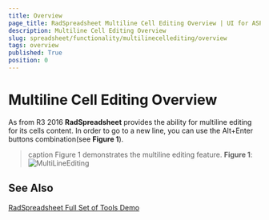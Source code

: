 ```yaml
---
title: Overview
page_title: RadSpreadsheet Multiline Cell Editing Overview | UI for ASP.NET AJAX Documentation
description: Multiline Cell Editing Overview
slug: spreadsheet/functionality/multilinecellediting/overview
tags: overview
published: True
position: 0
---
```


#  Multiline Cell Editing Overview

As from R3 2016 **RadSpreadsheet** provides the ability for multiline editing for its cells content. In order to go to a new line, you can use the Alt+Enter buttons combination(see **Figure 1**). 


>caption Figure 1 demonstrates the multiline editing feature.
**Figure 1**: 
![MultiLineEditing](images/spreadsheet-multilineediting.png)

## See Also
[RadSpreadsheet Full Set of Tools Demo](https://demos.telerik.com/aspnet-ajax/spreadsheet/examples/spreadsheettoolbar/defaultcs.aspx)	
